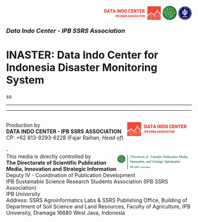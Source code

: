 <img src="https://github.com/dataindo-ssrs/.github/blob/a17fa9122f107b29ca587fb51e1c9a625ebd6683/admin/Logo_DataIndo_SSRS_IPB_kiri.png" title="Data Stat Center" width="50%" align="right"/>

<br />
<br />

### _Data Indo Center - IPB SSRS Association_

# INASTER: Data Indo Center for Indonesia Disaster Monitoring System
ss

________________________________________________________________________________________________________________________________________________________
________________________________________________________________________________________________________________________________________________________


 <br /> Production by <img src="https://github.com/dataindo-ssrs/.github/blob/94130856cca48a04559e95546de281fdf74d97f6/admin/Logo_DataIndo_Kanan.png" align="right" width="35%" />
 <br /> **DATA INDO CENTER - IPB SSRS ASSOCIATION**
 <br /> CP: +62 813-9293-6228 (Fajar Raihan, _Head of_)
 <br /> 
 <br /> -
 <br /> 
 This media is directly controlled by <img src="https://github.com/ipbssrs/ipbssrs/blob/e06c45804cf17ab573e55ff856c4c3b8bcf81b8e/logo-ssrs/Dir_Medpub.png" align="right" width="40%" />
 <br /> **The Directorate of Scientific Publication Media, Innovation and Strategic Information**
 <br /> Deputy IV - Coordination of Publication Development 
 <br /> IPB Sustainable Science Research Students Association (IPB SSRS Association)
 <br /> IPB University
 <br /> Address: SSRS Agroinformatics Labs & SSRS Publishing Office, Building of Department of Soil Science and Land Resources, Faculty of Agriculture, IPB University, Dramaga 16680 West Java, Indonesia 
